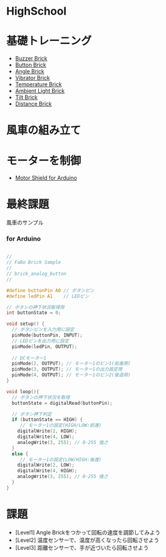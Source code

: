 # HighSchool

# 基礎トレーニング

* [Buzzer Brick](102_brick_analog_buzzer.md)
* [Button Brick](103_brick_analog_button.md)
* [Angle Brick](104_brick_analog_angle.md)
* [Vibrator Brick](105_brick_analog_vibrator.md)
* [Temperature Brick](108_brick_analog_temperature.md)
* [Ambient Light Brick](109_brick_analog_ambientlight.md)
* [Tilt Brick](110_brick_analog_tilt.md)
* [Distance Brick](116_brick_analog_distance.md)

# 風車の組み立て


# モーターを制御

* [Motor Shield for Arduino](shield_motor/shield_motor.md)

# 最終課題

風車のサンプル


### for Arduino

```c

//
// FaBo Brick Sample
//
// brick_analog_button
//

#define buttonPin A0 // ボタンピン
#define ledPin A1    // LEDピン

// ボタンの押下状況取得用
int buttonState = 0;

void setup() {
  // ボタンピンを入力用に設定
  pinMode(buttonPin, INPUT); 
  // LEDピンを出力用に設定
  pinMode(ledPin, OUTPUT);  
  
  // DCモーター1
  pinMode(2, OUTPUT); // モーター1のピン1(前進用)
  pinMode(3, OUTPUT); // モーター1の出力設定用
  pinMode(4, OUTPUT); // モーター1のピン2(後退用)
}

void loop(){
  // ボタンの押下状況を取得
  buttonState = digitalRead(buttonPin);

  // ボタン押下判定
  if (buttonState == HIGH) {        
     // モーター1の設定(HIGH/LOW:前進)
    digitalWrite(2, HIGH); 
    digitalWrite(4, LOW);   
    analogWrite(3, 255); // 0-255 強さ  
  } 
  else {
     // モーター1の設定(LOW/HIGH:後進)
    digitalWrite(2, LOW); 
    digitalWrite(4, HIGH);   
    analogWrite(3, 255); // 0-255 強さ
  }
}
```

# 課題
* [Level1] Angle Brickをつかって回転の速度を調節してみよう
* [Level2] 温度センサーで、温度が高くなったら回転させよう
* [Level3] 距離センサーで、手が近づいたら回転させよう